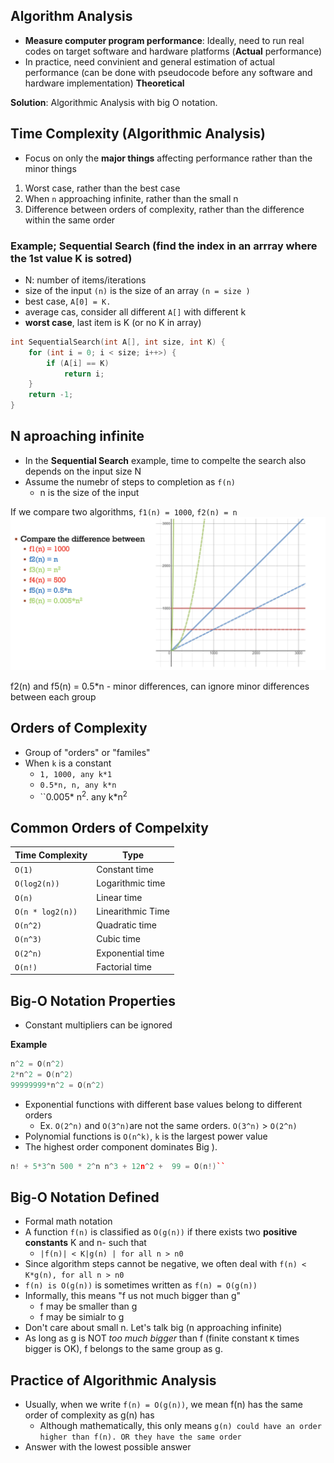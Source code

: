 ## Algorithm Analysis 
- **Measure computer program performance**: Ideally, need to run real codes on target software and hardware platforms (**Actual** performance)
- In practice, need convinient and general estimation of actual performance (can be done with pseudocode before any software and hardware implementation) **Theoretical**

**Solution**: Algorithmic Analysis with big O notation.


## Time Complexity (Algorithmic Analysis)
- Focus on only the **major things** affecting performance rather than the minor things
1. Worst case, rather than the best case
2. When ``n`` approaching infinite, rather than the small n
3. Difference between orders of complexity, rather than the difference within the same order


### Example; Sequential Search (find the index in an arrray where the 1st value K is sotred)
- N: number of items/iterations 
- size of the input ``(n)`` is the size of an array ``(n = size )``
- best case, ``A[0] = K. ``
- average cas, consider all different ``A[]`` with different k
- **worst case**, last item is K (or no K in array)
```cpp
int SequentialSearch(int A[], int size, int K) {
    for (int i = 0; i < size; i++>) {
        if (A[i] == K)
            return i; 
    }
    return -1; 
}

```

## N aproaching infinite
- In the **Sequential Search** example, time to compelte the search also depends on the input size N
- Assume the numebr of steps to completion as ``f(n)``
    - n is the size of the input

If we compare two algorithms, ``f1(n) = 1000``, ``f2(n) = n``
![](/images/orderofcomplexity.png)

f2(n) and f5(n) = 0.5*n - minor differences, can ignore minor differences between each group

## Orders of Complexity 
- Group of "orders" or "familes" 
- When ``k`` is a constant
    - ``1, 1000, any k*1``
    - ``0.5*n, n, any k*n``
    - ``0.005* n<sup>2</sup>. any k*n<sup>2</sup>

## Common Orders of Compelxity
**Time Complexity** | **Type** 
--- | --- 
``O(1)`` | Constant time| 
``O(log2(n))`` |Logarithmic time| 
``O(n)`` |Linear time| 
``O(n * log2(n))`` |Linearithmic Time| 
``O(n^2)`` |Quadratic time| 
``O(n^3)`` | Cubic time| 
``O(2^n)`` |Exponential time|
``O(n!)`` |Factorial time|

## Big-O Notation Properties
- Constant multipliers can be ignored

**Example**
``` cpp
n^2 = O(n^2)
2*n^2 = O(n^2)
99999999*n^2 = O(n^2)
```
- Exponential functions with different base values belong to different orders
    - Ex. ``O(2^n)`` and ``O(3^n)``are not the same orders. ``O(3^n)`` > ``O(2^n)``
- Polynomial functions is ``O(n^k)``, ``k`` is the largest power value
- The highest order component dominates Big ).
```cpp
n! + 5*3^n 500 * 2^n n^3 + 12n^2 +  99 = O(n!)``
```

## Big-O Notation Defined
- Formal math notation 
- A function ``f(n)`` is classified as ``O(g(n))`` if there exists two **positive constants** K and n- such that 
    - ``|f(n)| < K|g(n) | for all n > n0 ``
- Since algorithm steps cannot be negative, we often deal with ``f(n) < K*g(n), for all n > n0``
- ``f(n) is O(g(n))`` is sometimes written as ``f(n) = O(g(n))``
- Informally, this means "f us not much bigger than g"
    - f may be smaller than g
    - f may be simialr to g
- Don't care about small n. Let's talk big (n approaching infinite)
- As long as g is NOT *too much bigger* than f (finite constant ``K`` times bigger is OK), f belongs to the same group as g. 

## Practice of Algorithmic Analysis
- Usually, when we write ``f(n) = O(g(n))``, we mean f(n) has the same order of complexity as g(n) has
    - Although mathematically, this only means ``g(n) could have an order higher than f(n). OR they have the same order ``
- Answer with the lowest possible answer